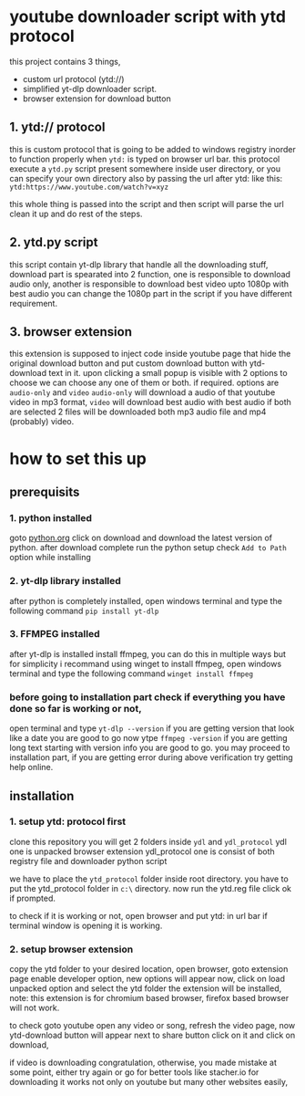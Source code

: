 # youtube downloader script with ytd protocol

this project contains 3 things,

- custom url protocol (ytd://)
- simplified yt-dlp downloader script.
- browser extension for download button

## 1. ytd:// protocol

this is custom protocol that is going to be added to windows registry inorder to function properly when `ytd:` is typed on browser url bar.
this protocol execute a `ytd.py` script present somewhere inside user directory, or you can specify your own directory also by passing the url after ytd:
like this: `ytd:https://www.youtube.com/watch?v=xyz`

this whole thing is passed into the script and then script will parse the url clean it up and do rest of the steps.

## 2. ytd.py script

this script contain yt-dlp library that handle all the downloading stuff, download part is spearated into 2 function, one is responsible to download audio only, another is responsible to download best video upto 1080p with best audio you can change the 1080p part in the script if you have different requirement.

## 3. browser extension

this extension is supposed to inject code inside youtube page that hide the original download button and put custom download button with ytd-download text in it. upon clicking a small popup is visible with 2 options to choose we can choose any one of them or both. if required. options are `audio-only` and `video` `audio-only` will download a audio of that youtube video in mp3 format, `video` will download best audio with best audio
if both are selected 2 files will be downloaded both mp3 audio file and mp4 (probably) video.

# how to set this up

## prerequisits

### 1. python installed

goto [python.org](https://www.python.org/) click on download and download the latest version of python.
after download complete run the python setup check `Add to Path` option while installing

### 2. yt-dlp library installed

after python is completely installed, open windows terminal and type the following command
`pip install yt-dlp`

### 3. FFMPEG installed

after yt-dlp is installed install ffmpeg, you can do this in multiple ways but for simplicity i recommand using winget to install ffmpeg, open windows terminal and type the following command
`winget install ffmpeg`

### before going to installation part check if everything you have done so far is working or not,

open terminal and
type `yt-dlp --version` if you are getting version that look like a date you are good to go
now ytpe `ffmpeg -version` if you are getting long text starting with version info you are good to go. you may proceed to installation part, if you are getting error during above verification try getting help online.

## installation

### 1. setup ytd: protocol first

clone this repository you will get 2 folders inside `ydl` and `ydl_protocol` ydl one is unpacked browser extension
ydl_protocol one is consist of both registry file and downloader python script

we have to place the `ytd_protocol` folder inside root directory.
you have to put the ytd_protocol folder in `c:\` directory. now run the ytd.reg file click ok if prompted.

to check if it is working or not, open browser and put ytd: in url bar if terminal window is opening it is working.

### 2. setup browser extension

copy the ytd folder to your desired location, open browser, goto extension page enable developer option, new options will appear now, click on load unpacked option and select the ytd folder the extension will be installed, note: this extension is for chromium based browser, firefox based browser will not work.

to check goto youtube open any video or song, refresh the video page, now ytd-download button will appear next to share button click on it and click on download,

if video is downloading congratulation,
otherwise, you made mistake at some point, either try again or go for better tools like stacher.io for downloading it works not only on youtube but many other websites easily,

